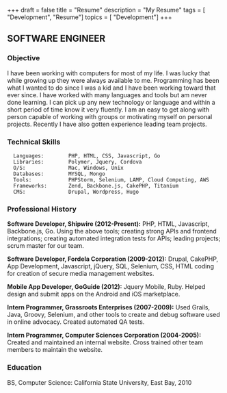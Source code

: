 +++
draft = false
title = "Resume"
description = "My Resume"
tags        = [ "Development", "Resume"]
topics      = [ "Development"]
+++


## SOFTWARE ENGINEER

### Objective

I have been working with computers for most of my life. I was lucky that while growing up they were always available to me. Programming has been what I wanted to do since I was a kid and I have been working toward that ever since. I have worked with many languages and tools but am never done learning. I can pick up any new technology or language and within a short period of time know it very fluently. I am an easy to get along with person capable of working with groups or motivating myself on personal projects. Recently I have also gotten experience leading team projects.

### Technical Skills

      Languages:        PHP, HTML, CSS, Javascript, Go
      Libraries:        Polymer, Jquery, Cordova                          
      O/S:              Mac, Windows, Unix
      Databases:        MYSQL, Mongo
      Tools:            PHPStorm, Selenium, LAMP, Cloud Computing, AWS
      Frameworks:       Zend, Backbone.js, CakePHP, Titanium
      CMS:              Drupal, Wordpress, Hugo


### Professional History

**Software Developer, Shipwire (2012-Present):**
PHP, HTML, Javascript, Backbone.js, Go.  Using the above tools; creating strong APIs and frontend integrations; creating automated integration tests for APIs; leading projects; scrum master for our team.

**Software Developer, Fordela Corporation (2009-2012):**
Drupal, CakePHP, App Development, Javascript, jQuery, SQL, Selenium, CSS, HTML coding for creation of secure media management websites.

**Mobile App Developer, GoGuide (2012):**
Jquery Mobile, Ruby. Helped design and submit apps on the Android and iOS marketplace.

**Intern Programmer, Grassroots Enterprises (2007-2009):**
Used Grails, Java, Groovy, Selenium, and other tools to create and debug software used in online advocacy. Created automated QA tests.

**Intern Programmer, Computer Sciences Corporation (2004-2005):**
Created and maintained an internal website. Cross trained other team members to maintain the website.

### Education

BS, Computer Science: California State University, East Bay, 2010
